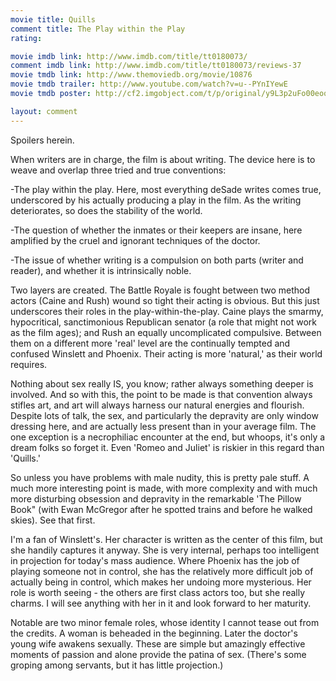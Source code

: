 ```yaml
---
movie title: Quills
comment title: The Play within the Play
rating: 

movie imdb link: http://www.imdb.com/title/tt0180073/
comment imdb link: http://www.imdb.com/title/tt0180073/reviews-37
movie tmdb link: http://www.themoviedb.org/movie/10876
movie tmdb trailer: http://www.youtube.com/watch?v=u--PYnIYewE
movie tmdb poster: http://cf2.imgobject.com/t/p/original/y9L3p2uFo00eoqYahpgBkT2mkhI.jpg

layout: comment
---
```


Spoilers herein.

When writers are in charge, the film is about writing. The device here is to weave and overlap three tried and true conventions:

-The play within the play. Here, most everything deSade writes comes true, underscored by his actually producing a play in the film. As the writing deteriorates, so does the stability of the world.

-The question of whether the inmates or their keepers are insane, here amplified by the cruel and ignorant techniques of the doctor.

-The issue of whether writing is a compulsion on both parts (writer and reader), and whether it is intrinsically noble.

Two layers are created. The Battle Royale is fought between two method actors (Caine and Rush) wound so tight their acting is obvious. But this just underscores their roles in the play-within-the-play. Caine plays the smarmy, hypocritical, sanctimonious Republican senator (a role that might not work as the film ages); and Rush an equally uncomplicated compulsive. Between them on a different more 'real' level are the continually tempted and confused Winslett and Phoenix. Their acting is more 'natural,' as their world requires. 

Nothing about sex really IS, you know; rather always something deeper is involved. And so with this, the point to be made is that convention always stifles art, and art will always harness our natural energies and flourish. Despite lots of talk, the sex, and particularly the depravity are only window dressing here, and are actually less present than in your average film. The one exception is a necrophiliac encounter at the end, but whoops, it's only a dream folks so forget it. Even 'Romeo and Juliet' is riskier in this regard than 'Quills.' 

So unless you have problems with male nudity, this is pretty pale stuff. A much more interesting point is made, with more complexity and with much more disturbing obsession and depravity in the remarkable 'The Pillow Book" (with Ewan McGregor after he spotted trains and before he walked skies). See that first.

I'm a fan of Winslett's. Her character is written as the center of this film, but she handily captures it anyway. She is very internal, perhaps too intelligent in projection for today's mass audience. Where Phoenix has the job of playing someone not in control, she has the relatively more difficult job of actually being in control, which makes her undoing more mysterious.  Her role is worth seeing - the others are first class actors too, but she really charms. I will see anything with her in it and look forward to her maturity.

Notable are two minor female roles, whose identity I cannot tease out from the credits. A woman is beheaded in the beginning. Later the doctor's young wife awakens sexually. These are simple but amazingly effective moments of passion and alone provide the patina of sex. (There's some groping among servants, but it has little projection.)